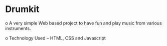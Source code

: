 # Drumkit
o	A very simple Web based project to have fun and play music from various instruments.

o	Technology Used – HTML, CSS and Javascript
